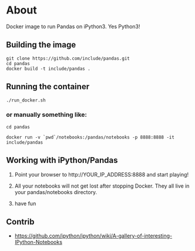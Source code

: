 # About

Docker image to run Pandas on iPython3. Yes Python3!

## Building the image

    git clone https://github.com/include/pandas.git
    cd pandas
    docker build -t include/pandas .

## Running the container

    ./run_docker.sh

### or manually something like:

    cd pandas

    docker run -v `pwd`/notebooks:/pandas/notebooks -p 8888:8888 -it include/pandas

## Working with iPython/Pandas

1. Point your browser to http://YOUR_IP_ADDRESS:8888 and start playing!

2. All your notebooks will not get lost after stopping Docker. They all live in
your pandas/notebooks directory.

3. have fun

## Contrib

* https://github.com/ipython/ipython/wiki/A-gallery-of-interesting-IPython-Notebooks
